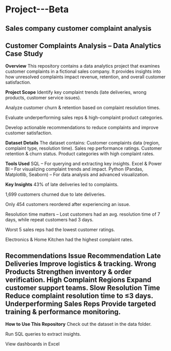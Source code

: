 # Project---Beta
Sales company customer complaint analysis
---
**Customer Complaints Analysis – Data Analytics Case Study**
---
**Overview**
This repository contains a data analytics project that examines customer complaints in a fictional sales company. It provides insights into how unresolved complaints impact revenue, retention, and overall customer satisfaction.

**Project Scope**
Identify key complaint trends (late deliveries, wrong products, customer service issues).

Analyze customer churn & retention based on complaint resolution times.

Evaluate underperforming sales reps & high-complaint product categories.

Develop actionable recommendations to reduce complaints and improve customer satisfaction.

**Dataset Details**
The dataset contains:
Customer complaints data (region, complaint type, resolution time).
Sales rep performance ratings.
Customer retention & churn status.
Product categories with high complaint rates.

**Tools Used**
SQL – For querying and extracting key insights.
Excel & Power BI – For visualizing complaint trends and impact.
Python (Pandas, Matplotlib, Seaborn) – For data analysis and advanced visualization.

**Key Insights**
43% of late deliveries led to complaints.

1,699 customers churned due to late deliveries.

Only 454 customers reordered after experiencing an issue.

Resolution time matters – Lost customers had an avg. resolution time of 7 days, while repeat customers had 3 days.

Worst 5 sales reps had the lowest customer ratings.

Electronics & Home Kitchen had the highest complaint rates.

**Recommendations**
Issue	                                          Recommendation
Late Deliveries	                        Improve logistics & tracking.
Wrong Products	                        Strengthen inventory & order verification.
High Complaint                          Regions	Expand customer support teams.
Slow Resolution Time	                  Reduce complaint resolution time to ≤3 days.
Underperforming Sales Reps	            Provide targeted training & performance monitoring.
---
**How to Use This Repository**
Check out the dataset in the data folder.

Run SQL queries to extract insights.

View dashboards in Excel
